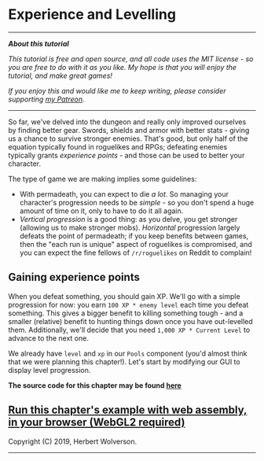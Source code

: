 # Experience and Levelling

---

***About this tutorial***

*This tutorial is free and open source, and all code uses the MIT license - so you are free to do with it as you like. My hope is that you will enjoy the tutorial, and make great games!*

*If you enjoy this and would like me to keep writing, please consider supporting [my Patreon](https://www.patreon.com/blackfuture).*

---

So far, we've delved into the dungeon and really only improved ourselves by finding better gear. Swords, shields and armor with better stats - giving us a chance to survive stronger enemies. That's good, but only half of the equation typically found in roguelikes and RPGs; defeating enemies typically grants *experience points* - and those can be used to better your character.

The type of game we are making implies some guidelines:

* With permadeath, you can expect to die *a lot*. So managing your character's progression needs to be *simple* - so you don't spend a huge amount of time on it, only to have to do it all again.
* *Vertical progression* is a good thing: as you delve, you get stronger (allowing us to make stronger mobs). *Horizontal* progression largely defeats the point of permadeath; if you keep benefits between games, then the "each run is unique" aspect of roguelikes is compromised, and you can expect the fine fellows of `/r/roguelikes` on Reddit to complain!

## Gaining experience points

When you defeat something, you should gain XP. We'll go with a simple progression for now: you earn `100 XP * enemy level` each time you defeat something. This gives a bigger benefit to killing something tough - and a smaller (relative) benefit to hunting things down once you have out-levelled them. Additionally, we'll decide that you need `1,000 XP * Current Level` to advance to the next one.

We already have `level` and `xp` in our `Pools` component (you'd almost think that we were planning this chapter!). Let's start by modifying our GUI to display level progression.




**The source code for this chapter may be found [here](https://github.com/thebracket/rustrogueliketutorial/tree/master/chapter-54-xp)**


[Run this chapter's example with web assembly, in your browser (WebGL2 required)](http://bfnightly.bracketproductions.com/rustbook/wasm/chapter-54-xp)
---

Copyright (C) 2019, Herbert Wolverson.

---